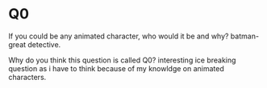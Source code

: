 # Q0

If you could be any animated character, who would it be and why?
batman-great detective.

Why do you think this question is called Q0?
interesting ice breaking question as i have to think because of my knowldge on animated characters.
